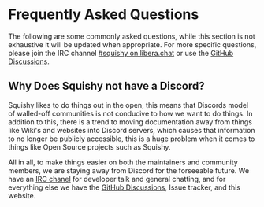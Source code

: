 # Frequently Asked Questions

The following are some commonly asked questions, while this section is not exhaustive it will be updated when appropriate. For more specific questions, please join the IRC channel [#squishy on libera.chat](https://web.libera.chat/#squishy) or use the [GitHub Discussions](https://github.com/squishy-scsi/squishy/discussions).


## Why Does Squishy not have a Discord?

Squishy likes to do things out in the open, this means that Discords model of walled-off communities is not conducive to how we want to do things. In addition to this, there is a trend to moving documentation away from things like Wiki's and websites into Discord servers, which causes that information to no longer be publicly accessible, this is a huge problem when it comes to things like Open Source projects such as Squishy.

All in all, to make things easier on both the maintainers and community members, we are staying away from Discord for the forseeable future. We have an <a href="irc://irc.libera.chat:6667/#squishy">IRC chanel</a> for developer talk and general chatting, and for everything else we have the [GitHub Discussions](https://github.com/squishy-scsi/squishy/discussions), Issue tracker, and this website.
